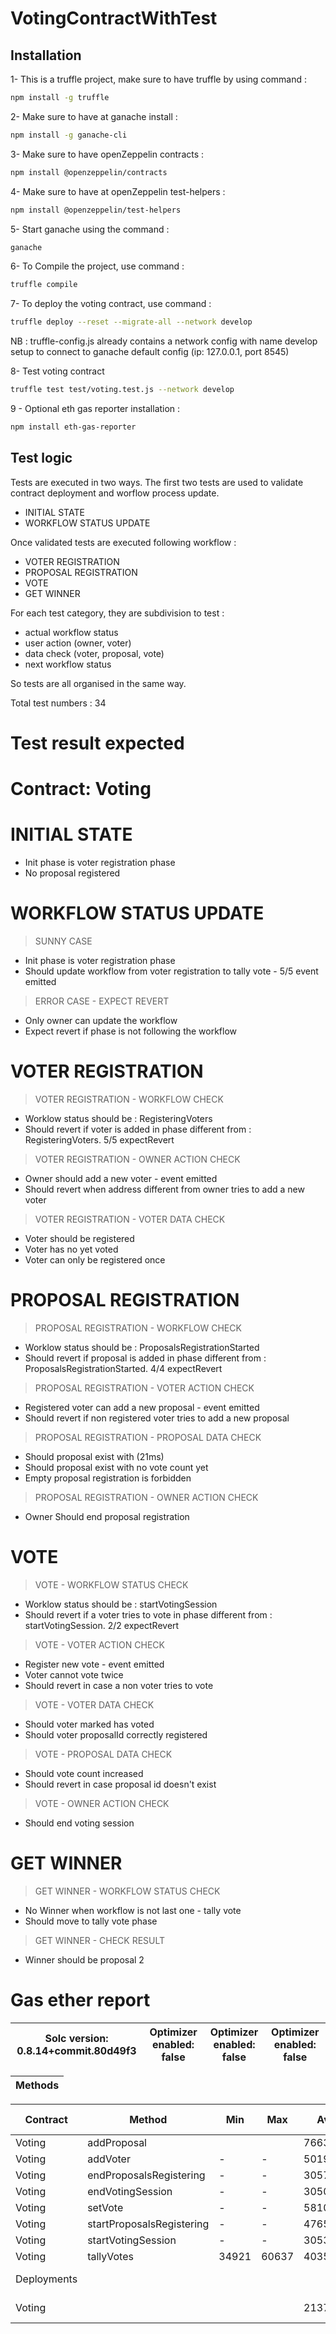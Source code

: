 # VotingContractWithTest

## Installation

1- This is a truffle project, make sure to have truffle by using command :

```sh
npm install -g truffle
```

2- Make sure to have at ganache install :

```sh
npm install -g ganache-cli
```

3- Make sure to have openZeppelin contracts :

```sh
npm install @openzeppelin/contracts
```

4- Make sure to have at openZeppelin test-helpers :

```sh
npm install @openzeppelin/test-helpers
```

5- Start ganache using the command :

```sh
ganache
```

6- To Compile the project, use command :

```sh
truffle compile
```

7- To deploy the voting contract, use command :

```sh
truffle deploy --reset --migrate-all --network develop
```

NB : truffle-config.js already contains a network config with name develop setup to connect to ganache default config (ip: 127.0.0.1, port 8545)

8- Test voting contract

```sh
truffle test test/voting.test.js --network develop
```

9 - Optional eth gas reporter installation :

```sh
npm install eth-gas-reporter
```

## Test logic

Tests are executed in two ways.
The first two tests are used to validate contract deployment and worflow process update.
- INITIAL STATE
- WORKFLOW STATUS UPDATE 

Once validated tests are executed following workflow : 
- VOTER REGISTRATION
- PROPOSAL REGISTRATION
- VOTE
- GET WINNER

For each test category, they are subdivision to test :
- actual workflow status
- user action (owner, voter)
- data check (voter, proposal, vote)
- next workflow status

So tests are all organised in the same way.

Total test numbers : 34

# Test result expected

# Contract: Voting

# INITIAL STATE
- Init phase is voter registration phase
- No proposal registered
# WORKFLOW STATUS UPDATE
>SUNNY CASE
- Init phase is voter registration phase
- Should update workflow from voter registration to tally vote - 5/5 event emitted
>ERROR CASE - EXPECT REVERT
- Only owner can update the workflow
- Expect revert if phase is not following the workflow
# VOTER REGISTRATION
>VOTER REGISTRATION - WORKFLOW CHECK
- Worklow status should be : RegisteringVoters
- Should revert if voter is added in phase different from : RegisteringVoters. 5/5 expectRevert
>VOTER REGISTRATION - OWNER ACTION CHECK
- Owner should add a new voter - event emitted
- Should revert when address different from owner tries to add a new voter
>VOTER REGISTRATION - VOTER DATA CHECK
- Voter should be registered 
- Voter has no yet voted 
- Voter can only be registered once
# PROPOSAL REGISTRATION
>PROPOSAL REGISTRATION - WORKFLOW CHECK
- Worklow status should be : ProposalsRegistrationStarted
- Should revert if proposal is added in phase different from : ProposalsRegistrationStarted. 4/4 expectRevert 
>PROPOSAL REGISTRATION - VOTER ACTION CHECK
- Registered voter can add a new proposal - event emitted
- Should revert if non registered voter tries to add a new proposal 
>PROPOSAL REGISTRATION - PROPOSAL DATA CHECK
- Should proposal exist with (21ms)
- Should proposal exist with no vote count yet
- Empty proposal registration is forbidden 
>PROPOSAL REGISTRATION - OWNER ACTION CHECK
- Owner Should end proposal registration
# VOTE
>VOTE - WORKFLOW STATUS CHECK
- Worklow status should be : startVotingSession
- Should revert if a voter tries to vote in phase different from : startVotingSession. 2/2 expectRevert
>VOTE - VOTER ACTION CHECK
- Register new vote - event emitted
- Voter cannot vote twice
- Should revert in case a non voter tries to vote
>VOTE - VOTER DATA CHECK
- Should voter marked has voted
- Should voter proposalId correctly registered
>VOTE - PROPOSAL DATA CHECK
- Should vote count increased
- Should revert in case proposal id doesn't exist
>VOTE - OWNER ACTION CHECK
- Should end voting session
# GET WINNER
>GET WINNER - WORKFLOW STATUS CHECK
- No Winner when workflow is not last one - tally vote
- Should move to tally vote phase
>GET WINNER - CHECK RESULT
- Winner should be proposal 2

# Gas ether report

| Solc version: 0.8.14+commit.80d49f3  |  Optimizer enabled: false | Optimizer enabled: false  |  Optimizer enabled: false
|---|---|---|---|

| Methods |
|---|

| Contract | Method | Min | Max | Avg | # calls | eur (avg) |
|---|---|---|---|---|---|---|
| Voting | addProposal | | | 76632 | 10 | 
|  Voting | addVoter                   |           -  |          -  |      50196  |          16  ||
|  Voting | endProposalsRegistering    |           -  |          -  |      30575  |          11  ||
|  Voting | endVotingSession           |           -  |          -  |      30509  |           9  ||
|  Voting | setVote                    |           -  |          -  |      58101  |          12  ||
|  Voting | startProposalsRegistering  |           -  |          -  |      47653  |          11  ||
|  Voting | startVotingSession         |           -  |          -  |      30530  |          12  ||
|  Voting | tallyVotes                 |       34921  |      60637  |      40355  |          10  ||
|  Deployments                         |              |             |             |              |  % of limit |
|  Voting                              |              |             |             | 2137238      |   31.8 %    |